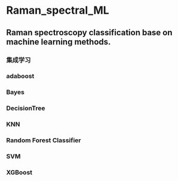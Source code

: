 # Raman_spectral_ML

## Raman spectroscopy classification base on machine learning methods.

### 集成学习

### adaboost

### Bayes

### DecisionTree

### KNN

### Random Forest Classifier

### SVM

### XGBoost
